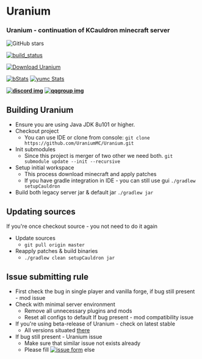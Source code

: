 # Uranium
### Uranium - continuation of KCauldron minecraft server
![GitHub stars](https://img.shields.io/github/stars/UraniumMC/Uranium.svg?style=social)

[![build_status]](https://ci.uraniummc.cc/job/Uranium/)
 
[![Download Uranium][download_img]][download_url]
 
[![bStats][bStats]][bStats_link] [![yumc Stats][yumc_Stats]][yumc_Stats_link]

**[![discord img]](https://discord.gg/dCjehb3)** **[![qqgroup img]](https://jq.qq.com/?_wv=1027&k=4BEK1SI)**


## Building Uranium
* Ensure you are using Java JDK 8u101 or higher.
* Checkout project
  * You can use IDE or clone from console:
  `git clone https://github.com/UraniumMC/Uranium.git`
* Init submodules
  * Since this project is merger of two other we need both.
  `git submodule update --init --recursive`
* Setup initial workspace
  * This process download minecraft and apply patches
  * If you have gradle integration in IDE - you can still use gui
  `./gradlew setupCauldron`
* Build both legacy server jar & default jar
  `./gradlew jar`

## Updating sources
If you're once checkout source - you not need to do it again
* Update sources
  * `git pull origin master`
* Reapply patches & build binaries
  * `./gradlew clean setupCauldron jar`


## Issue submitting rule
* First check the bug in single player and vanilla forge, if bug still present - mod issue
* Check with minimal server environment
  * Remove all unnecessary plugins and mods
  * Reset all configs to default
  If bug present - mod compatibility issue
* If you're using beta-release of Uranium - check on latest stable
  * All versions situated [there](https://ci.uraniummc.cc/job/Uranium)
* If bug still present - Uranium issue
  * Make sure that similar issue not exists already
  * Please fill [![issue form][GitHub issues]](https://github.com/UraniumMC/Uranium/issues/new) else

[download_url]: https://pan.baidu.com/s/1jI42BHG#list/path=/Uranium/%23lastSuccessfulBuild
[download_img]: https://img.shields.io/badge/download-BaiduCloud-blue.svg
[build_status]: https://ci.uraniummc.cc/job/Uranium/badge/icon
[bStats]: https://img.shields.io/bstats/players/1372.svg?label=bstats%20players
[bStats_link]: https://bstats.org/plugin/bukkit/Uranium
[yumc_Stats]: https://img.shields.io/badge/yumc-Uranium-blue.svg
[yumc_Stats_link]: http://www.yumc.pw/Home/Statistics/Plugin.html?name=Uranium
[GitHub issues]: https://img.shields.io/github/issues/UraniumMC/Uranium.svg
[discord img]: https://img.shields.io/discord/345828466047844362.svg
[qqgroup img]: https://pub.idqqimg.com/wpa/images/group.png